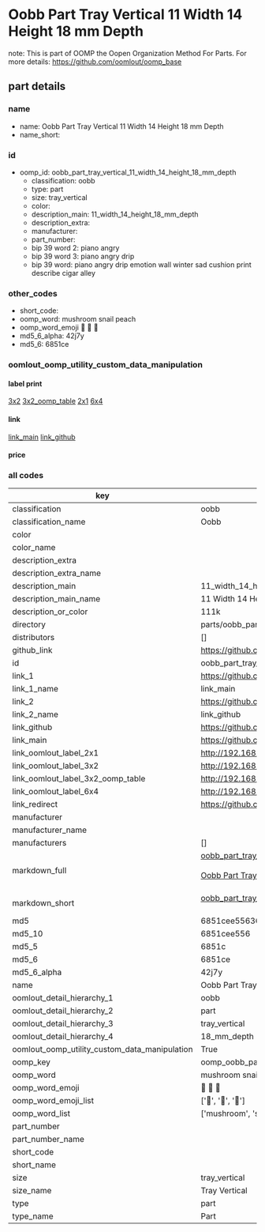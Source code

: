 # Oobb Part Tray Vertical 11 Width 14 Height 18 mm Depth  

note: This is part of OOMP the Oopen Organization Method For Parts. For more details: https://github.com/oomlout/oomp_base

##  part details
  







### name
* name: Oobb Part Tray Vertical 11 Width 14 Height 18 mm Depth
* name_short: 
### id
* oomp_id: oobb_part_tray_vertical_11_width_14_height_18_mm_depth
  * classification: oobb
  * type: part
  * size: tray_vertical
  * color: 
  * description_main: 11_width_14_height_18_mm_depth
  * description_extra: 
  * manufacturer: 
  * part_number: 
  * bip 39 word 2: piano angry
  * bip 39 word 3: piano angry drip
  * bip 39 word: piano angry drip emotion wall winter sad cushion print describe cigar alley

### other_codes
* short_code: 
* oomp_word: mushroom snail peach
* oomp_word_emoji :mushroom: :snail: :peach:
* md5_6_alpha: 42j7y
* md5_6: 6851ce






### oomlout_oomp_utility_custom_data_manipulation
#### label print
[3x2](http://192.168.1.245:1112/?label=oomp%2042j7y)
[3x2_oomp_table](http://192.168.1.108:1112/?label=oomp%2042j7y)
[2x1](http://192.168.1.242:1112/?label=oomp%2042j7y)
[6x4](http://192.168.1.55:1112/?label=oomp%2042j7y)    

#### link

[link_main](https://github.com/oomlout/oomlout_oomp_version_1_messy/tree/main/parts/oobb_part_tray_vertical_11_width_14_height_18_mm_depth) [link_github](https://github.com/oomlout/oomlout_oomp_version_1_messy/tree/main/parts/oobb_part_tray_vertical_11_width_14_height_18_mm_depth)                             

#### price







### all codes 
| key | value |  
| --- | --- |  
| classification | oobb |  
| classification_name | Oobb |  
| color |  |  
| color_name |  |  
| description_extra |  |  
| description_extra_name |  |  
| description_main | 11_width_14_height_18_mm_depth |  
| description_main_name | 11 Width 14 Height 18 mm Depth |  
| description_or_color | 111k |  
| directory | parts/oobb_part_tray_vertical_11_width_14_height_18_mm_depth |  
| distributors | [] |  
| github_link | https://github.com/oomlout/oomlout_oomp_part_src/tree/main/parts/oobb_part_tray_vertical_11_width_14_height_18_mm_depth |  
| id | oobb_part_tray_vertical_11_width_14_height_18_mm_depth |  
| link_1 | https://github.com/oomlout/oomlout_oomp_version_1_messy/tree/main/parts/oobb_part_tray_vertical_11_width_14_height_18_mm_depth |  
| link_1_name | link_main |  
| link_2 | https://github.com/oomlout/oomlout_oomp_version_1_messy/tree/main/parts/oobb_part_tray_vertical_11_width_14_height_18_mm_depth |  
| link_2_name | link_github |  
| link_github | https://github.com/oomlout/oomlout_oomp_version_1_messy/tree/main/parts/oobb_part_tray_vertical_11_width_14_height_18_mm_depth |  
| link_main | https://github.com/oomlout/oomlout_oomp_version_1_messy/tree/main/parts/oobb_part_tray_vertical_11_width_14_height_18_mm_depth |  
| link_oomlout_label_2x1 | http://192.168.1.242:1112/?label=oomp%2042j7y |  
| link_oomlout_label_3x2 | http://192.168.1.245:1112/?label=oomp%2042j7y |  
| link_oomlout_label_3x2_oomp_table | http://192.168.1.108:1112/?label=oomp%2042j7y |  
| link_oomlout_label_6x4 | http://192.168.1.55:1112/?label=oomp%2042j7y |  
| link_redirect | https://github.com/oomlout/oomlout_oomp_version_1_messy/tree/main/parts/oobb_part_tray_vertical_11_width_14_height_18_mm_depth |  
| manufacturer |  |  
| manufacturer_name |  |  
| manufacturers | [] |  
| markdown_full | [oobb_part_tray_vertical_11_width_14_height_18_mm_depth](none)<br>[](none)<br>[Oobb Part Tray Vertical 11 Width 14 Height 18 Mm Depth](none)<br><br> |  
| markdown_short | [oobb_part_tray_vertical_11_width_14_height_18_mm_depth](none)<br><br> |  
| md5 | 6851cee5563677b7f07b548c86423d20 |  
| md5_10 | 6851cee556 |  
| md5_5 | 6851c |  
| md5_6 | 6851ce |  
| md5_6_alpha | 42j7y |  
| name | Oobb Part Tray Vertical 11 Width 14 Height 18 mm Depth |  
| oomlout_detail_hierarchy_1 | oobb |  
| oomlout_detail_hierarchy_2 | part |  
| oomlout_detail_hierarchy_3 | tray_vertical |  
| oomlout_detail_hierarchy_4 | 18_mm_depth |  
| oomlout_oomp_utility_custom_data_manipulation | True |  
| oomp_key | oomp_oobb_part_tray_vertical_11_width_14_height_18_mm_depth |  
| oomp_word | mushroom snail peach |  
| oomp_word_emoji | :mushroom: :snail: :peach: |  
| oomp_word_emoji_list | [':mushroom:', ':snail:', ':peach:'] |  
| oomp_word_list | ['mushroom', 'snail', 'peach'] |  
| part_number |  |  
| part_number_name |  |  
| short_code |  |  
| short_name |  |  
| size | tray_vertical |  
| size_name | Tray Vertical |  
| type | part |  
| type_name | Part |  
